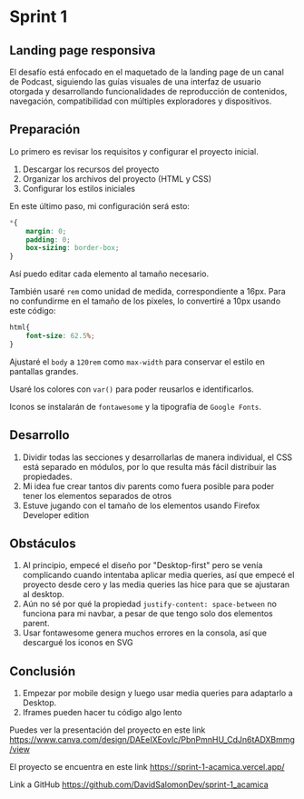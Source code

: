 # Sprint 1

## Landing page responsiva

El desafío está enfocado en el maquetado de la landing page de un canal de Podcast, siguiendo las guías visuales de una
interfaz de usuario otorgada y desarrollando funcionalidades de reproducción de contenidos, navegación, compatibilidad
con múltiples exploradores y dispositivos.

## Preparación

Lo primero es revisar los requisitos y configurar el proyecto inicial.

1. Descargar los recursos del proyecto
2. Organizar los archivos del proyecto (HTML y CSS)
3. Configurar los estilos iniciales

En este último paso, mi configuración será esto:

```css
*{
    margin: 0;
    padding: 0;
    box-sizing: border-box;
}
```

Así puedo editar cada elemento al tamaño necesario.

También usaré `rem` como unidad de medida, correspondiente a 16px. Para no confundirme en el tamaño de los pixeles, lo
convertiré a 10px usando este código:

```css
html{
    font-size: 62.5%;
}
```

Ajustaré el `body` a `120rem` como `max-width` para conservar el estilo en pantallas grandes.

Usaré los colores con `var()` para poder reusarlos e identificarlos.

Iconos se instalarán de `fontawesome` y la tipografía de `Google Fonts`.

## Desarrollo

1. Dividir todas las secciones y desarrollarlas de manera individual, el CSS está separado en módulos, por lo que
   resulta más fácil distribuir las propiedades.
2. Mi idea fue crear tantos div parents como fuera posible para poder tener los elementos separados de otros
3. Estuve jugando con el tamaño de los elementos usando Firefox Developer edition

## Obstáculos

1. Al principio, empecé el diseño por "Desktop-first" pero se venía complicando cuando intentaba aplicar media queries,
   así que empecé el proyecto desde cero y las media queries las hice para que se ajustaran al desktop.
2. Aún no sé por qué la propiedad `justify-content: space-between` no funciona para mi navbar, a pesar de que tengo solo
   dos elementos parent.
3. Usar fontawesome genera muchos errores en la consola, así que descargué los iconos en SVG

## Conclusión

1. Empezar por mobile design y luego usar media queries para adaptarlo a Desktop.
2. Iframes pueden hacer tu código algo lento

Puedes ver la presentación del proyecto en este link <https://www.canva.com/design/DAEeIXEovIc/PbnPmnHU_CdJn6tADXBmmg/view>

El proyecto se encuentra en este link <https://sprint-1-acamica.vercel.app/>

Link a GitHub <https://github.com/DavidSalomonDev/sprint-1_acamica>
